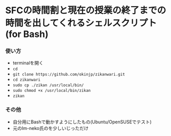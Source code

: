 # SFCの時間割と現在の授業の終了までの時間を出してくれるシェルスクリプト(for Bash)

### 使い方
- terminalを開く
- `cd`
- `git clone https://github.com/okinjp/zikanwari.git`
- `cd zikanwari`
- `sudo cp ./zikan /usr/local/bin/`
- `sudo chmod +x /usr/local/bin/zikan`
- `zikan`

### その他
- 自分用にBashで動かすようにしたもの(Ubuntu/OpenSUSEでテスト)
- 元のIm-neko氏のを少しいじっただけ
